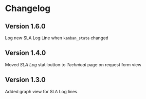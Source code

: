 # Changelog

## Version 1.6.0

Log new SLA Log Line when `kanban_state` changed

## Version 1.4.0

Moved *SLA Log* stat-button to *Technical* page on request form view

## Version 1.3.0

Added graph view for SLA Log lines

